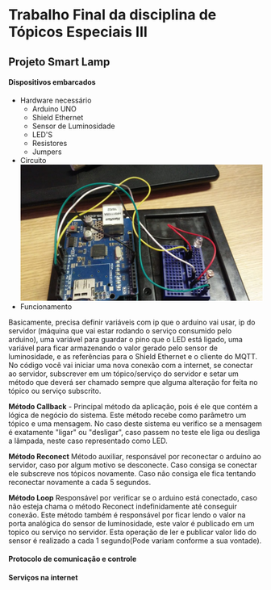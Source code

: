 # Trabalho Final da disciplina de Tópicos Especiais III 

## Projeto Smart Lamp

#### Dispositivos embarcados
- Hardware necessário
    - Arduino UNO
    - Shield Ethernet
    - Sensor de Luminosidade
    - LED'S
    - Resistores
    - Jumpers
- Circuito
![Arduino](arduinoproto.jpeg)
- Funcionamento

Basicamente, precisa definir variáveis com ip que o arduino vai usar, ip do servidor (máquina que vai estar rodando o serviço consumido pelo arduino), uma variável para guardar o pino que o LED está ligado, uma variável para ficar armazenando o valor gerado pelo sensor de luminosidade, e as referências para o Shield Ethernet e o cliente do MQTT. No código você vai iniciar uma nova conexão com a internet, se conectar ao servidor, subscrever em um tópico/serviço do servidor e setar um método que deverá ser chamado sempre que alguma alteração for feita no tópico ou serviço subscrito.

**Método Callback** - Principal método da aplicação, pois é ele que contém a lógica de negócio do sistema. Este método recebe como parâmetro um tópico e uma mensagem. No caso deste sistema eu verifico se a mensagem é exatamente "ligar" ou "desligar", caso passem no teste ele liga ou desliga a lâmpada, neste caso representado como LED.

**Método Reconect**
Método auxiliar, responsável por reconectar o arduino ao servidor, caso por algum motivo se desconecte. Caso consiga se conectar ele subscreve nos tópicos novamente. Caso não consiga ele fica tentando reconectar novamente a cada 5 segundos.

**Método Loop**
Responsável por verificar se o arduino está conectado, caso não esteja chama o método Reconect indefinidamente até conseguir conexão. Este método também é responsável por ficar lendo o valor na porta analógica do sensor de luminosidade, este valor é publicado em um topico ou serviço no servidor. Esta operação de ler e publicar valor lido do sensor é realizado a cada 1 segundo(Pode variam conforme a sua vontade).

#### Protocolo de comunicação e controle
#### Serviços na internet
